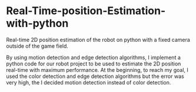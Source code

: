 # Real-Time-position-Estimation-with-python
Real-time 2D position estimation of the robot on python with a fixed camera outside of the game field.

  By using motion detection and edge detection algorithms, I implement a python code for our robot project to be used to estimate the 2D position real-time with maximum performance. At the beginning, to reach my goal, I used the color detection and edge detection algorithms but the error was very high, the I decided motion detection instead of color detection. 
